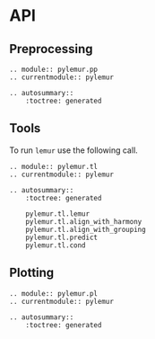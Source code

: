 # API

## Preprocessing

```{eval-rst}
.. module:: pylemur.pp
.. currentmodule:: pylemur

.. autosummary::
    :toctree: generated
```

## Tools

To run `lemur` use the following call.

```{eval-rst}
.. module:: pylemur.tl
.. currentmodule:: pylemur

.. autosummary::
    :toctree: generated

    pylemur.tl.lemur
    pylemur.tl.align_with_harmony
    pylemur.tl.align_with_grouping
    pylemur.tl.predict
    pylemur.tl.cond
```

## Plotting

```{eval-rst}
.. module:: pylemur.pl
.. currentmodule:: pylemur

.. autosummary::
    :toctree: generated

```
